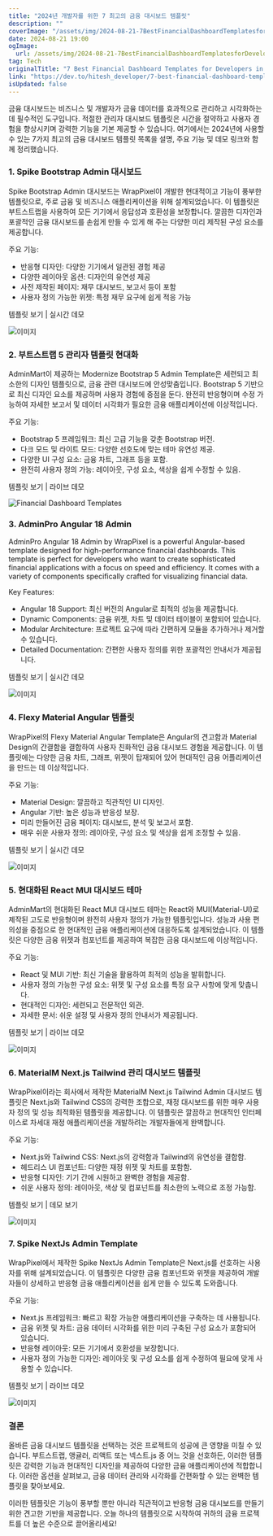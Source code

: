 ```yaml
---
title: "2024년 개발자를 위한 7 최고의 금융 대시보드 템플릿"
description: ""
coverImage: "/assets/img/2024-08-21-7BestFinancialDashboardTemplatesforDevelopersin2024_0.png"
date: 2024-08-21 19:00
ogImage: 
  url: /assets/img/2024-08-21-7BestFinancialDashboardTemplatesforDevelopersin2024_0.png
tag: Tech
originalTitle: "7 Best Financial Dashboard Templates for Developers in 2024"
link: "https://dev.to/hitesh_developer/7-best-financial-dashboard-templates-for-developers-in-2024-4hm7"
isUpdated: false
---
```



금융 대시보드는 비즈니스 및 개발자가 금융 데이터를 효과적으로 관리하고 시각화하는 데 필수적인 도구입니다. 적절한 관리자 대시보드 템플릿은 시간을 절약하고 사용자 경험을 향상시키며 강력한 기능을 기본 제공할 수 있습니다. 여기에서는 2024년에 사용할 수 있는 7가지 최고의 금융 대시보드 템플릿 목록을 설명, 주요 기능 및 데모 링크와 함께 정리했습니다.

### 1. Spike Bootstrap Admin 대시보드

Spike Bootstrap Admin 대시보드는 WrapPixel이 개발한 현대적이고 기능이 풍부한 템플릿으로, 주로 금융 및 비즈니스 애플리케이션을 위해 설계되었습니다. 이 템플릿은 부트스트랩을 사용하여 모든 기기에서 응답성과 호환성을 보장합니다. 깔끔한 디자인과 포괄적인 금융 대시보드를 손쉽게 만들 수 있게 해 주는 다양한 미리 제작된 구성 요소를 제공합니다.

주요 기능:

<!-- cozy-coder - 수평 -->
<ins class="adsbygoogle"
     style="display:block"
     data-ad-client="ca-pub-4877378276818686"
     data-ad-slot="1107185301"
     data-ad-format="auto"
     data-full-width-responsive="true"></ins>
<script>
     (adsbygoogle = window.adsbygoogle || []).push({});
</script>

- 반응형 디자인: 다양한 기기에서 일관된 경험 제공
- 다양한 레이아웃 옵션: 디자인의 유연성 제공
- 사전 제작된 페이지: 재무 대시보드, 보고서 등이 포함
- 사용자 정의 가능한 위젯: 특정 재무 요구에 쉽게 적응 가능

템플릿 보기 | 실시간 데모

![이미지](/assets/img/2024-08-21-7BestFinancialDashboardTemplatesforDevelopersin2024_0.png)

### 2. 부트스트랩 5 관리자 템플릿 현대화

<!-- cozy-coder - 수평 -->
<ins class="adsbygoogle"
     style="display:block"
     data-ad-client="ca-pub-4877378276818686"
     data-ad-slot="1107185301"
     data-ad-format="auto"
     data-full-width-responsive="true"></ins>
<script>
     (adsbygoogle = window.adsbygoogle || []).push({});
</script>

AdminMart이 제공하는 Modernize Bootstrap 5 Admin Template은 세련되고 최소한의 디자인 템플릿으로, 금융 관련 대시보드에 안성맞춤입니다. Bootstrap 5 기반으로 최신 디자인 요소를 제공하며 사용자 경험에 중점을 둔다. 완전히 반응형이며 수정 가능하여 자세한 보고서 및 데이터 시각화가 필요한 금융 애플리케이션에 이상적입니다.

주요 기능:
- Bootstrap 5 프레임워크: 최신 고급 기능을 갖춘 Bootstrap 버전.
- 다크 모드 및 라이트 모드: 다양한 선호도에 맞는 테마 유연성 제공.
- 다양한 UI 구성 요소: 금융 차트, 그래프 등을 포함.
- 완전히 사용자 정의 가능: 레이아웃, 구성 요소, 색상을 쉽게 수정할 수 있음.

템플릿 보기 | 라이브 데모

<!-- cozy-coder - 수평 -->
<ins class="adsbygoogle"
     style="display:block"
     data-ad-client="ca-pub-4877378276818686"
     data-ad-slot="1107185301"
     data-ad-format="auto"
     data-full-width-responsive="true"></ins>
<script>
     (adsbygoogle = window.adsbygoogle || []).push({});
</script>


![Financial Dashboard Templates](/assets/img/2024-08-21-7BestFinancialDashboardTemplatesforDevelopersin2024_1.png)

### 3. AdminPro Angular 18 Admin

AdminPro Angular 18 Admin by WrapPixel is a powerful Angular-based template designed for high-performance financial dashboards. This template is perfect for developers who want to create sophisticated financial applications with a focus on speed and efficiency. It comes with a variety of components specifically crafted for visualizing financial data.

Key Features:


<!-- cozy-coder - 수평 -->
<ins class="adsbygoogle"
     style="display:block"
     data-ad-client="ca-pub-4877378276818686"
     data-ad-slot="1107185301"
     data-ad-format="auto"
     data-full-width-responsive="true"></ins>
<script>
     (adsbygoogle = window.adsbygoogle || []).push({});
</script>

- Angular 18 Support: 최신 버전의 Angular로 최적의 성능을 제공합니다.
- Dynamic Components: 금융 위젯, 차트 및 데이터 테이블이 포함되어 있습니다.
- Modular Architecture: 프로젝트 요구에 따라 간편하게 모듈을 추가하거나 제거할 수 있습니다.
- Detailed Documentation: 간편한 사용자 정의를 위한 포괄적인 안내서가 제공됩니다.

템플릿 보기 | 실시간 데모

![이미지](/assets/img/2024-08-21-7BestFinancialDashboardTemplatesforDevelopersin2024_2.png)

### 4. Flexy Material Angular 템플릿

<!-- cozy-coder - 수평 -->
<ins class="adsbygoogle"
     style="display:block"
     data-ad-client="ca-pub-4877378276818686"
     data-ad-slot="1107185301"
     data-ad-format="auto"
     data-full-width-responsive="true"></ins>
<script>
     (adsbygoogle = window.adsbygoogle || []).push({});
</script>

WrapPixel의 Flexy Material Angular Template은 Angular의 견고함과 Material Design의 간결함을 결합하여 사용자 친화적인 금융 대시보드 경험을 제공합니다. 이 템플릿에는 다양한 금융 차트, 그래프, 위젯이 탑재되어 있어 현대적인 금융 어플리케이션을 만드는 데 이상적입니다.

주요 기능:

- Material Design: 깔끔하고 직관적인 UI 디자인.
- Angular 기반: 높은 성능과 반응성 보장.
- 미리 만들어진 금융 페이지: 대시보드, 분석 및 보고서 포함.
- 매우 쉬운 사용자 정의: 레이아웃, 구성 요소 및 색상을 쉽게 조정할 수 있음.

템플릿 보기 | 실시간 데모

<!-- cozy-coder - 수평 -->
<ins class="adsbygoogle"
     style="display:block"
     data-ad-client="ca-pub-4877378276818686"
     data-ad-slot="1107185301"
     data-ad-format="auto"
     data-full-width-responsive="true"></ins>
<script>
     (adsbygoogle = window.adsbygoogle || []).push({});
</script>

![이미지](/assets/img/2024-08-21-7BestFinancialDashboardTemplatesforDevelopersin2024_3.png)

### 5. 현대화된 React MUI 대시보드 테마

AdminMart의 현대화된 React MUI 대시보드 테마는 React와 MUI(Material-UI)로 제작된 고도로 반응형이며 완전히 사용자 정의가 가능한 템플릿입니다. 성능과 사용 편의성을 중점으로 한 현대적인 금융 애플리케이션에 대응하도록 설계되었습니다. 이 템플릿은 다양한 금융 위젯과 컴포넌트를 제공하여 복잡한 금융 대시보드에 이상적입니다.

주요 기능:

<!-- cozy-coder - 수평 -->
<ins class="adsbygoogle"
     style="display:block"
     data-ad-client="ca-pub-4877378276818686"
     data-ad-slot="1107185301"
     data-ad-format="auto"
     data-full-width-responsive="true"></ins>
<script>
     (adsbygoogle = window.adsbygoogle || []).push({});
</script>

- React 및 MUI 기반: 최신 기술을 활용하여 최적의 성능을 발휘합니다.
- 사용자 정의 가능한 구성 요소: 위젯 및 구성 요소를 특정 요구 사항에 맞게 맞춥니다.
- 현대적인 디자인: 세련되고 전문적인 외관.
- 자세한 문서: 쉬운 설정 및 사용자 정의 안내서가 제공됩니다.

템플릿 보기 | 라이브 데모

![이미지](/assets/img/2024-08-21-7BestFinancialDashboardTemplatesforDevelopersin2024_4.png)

### 6. MaterialM Next.js Tailwind 관리 대시보드 템플릿

<!-- cozy-coder - 수평 -->
<ins class="adsbygoogle"
     style="display:block"
     data-ad-client="ca-pub-4877378276818686"
     data-ad-slot="1107185301"
     data-ad-format="auto"
     data-full-width-responsive="true"></ins>
<script>
     (adsbygoogle = window.adsbygoogle || []).push({});
</script>

WrapPixel이라는 회사에서 제작한 MaterialM Next.js Tailwind Admin 대시보드 템플릿은 Next.js와 Tailwind CSS의 강력한 조합으로, 재정 대시보드를 위한 매우 사용자 정의 및 성능 최적화된 템플릿을 제공합니다. 이 템플릿은 깔끔하고 현대적인 인터페이스로 차세대 재정 애플리케이션을 개발하려는 개발자들에게 완벽합니다.

주요 기능:

- Next.js와 Tailwind CSS: Next.js의 강력함과 Tailwind의 유연성을 결합함.
- 헤드리스 UI 컴포넌트: 다양한 재정 위젯 및 차트를 포함함.
- 반응형 디자인: 기기 간에 시원하고 완벽한 경험을 제공함.
- 쉬운 사용자 정의: 레이아웃, 색상 및 컴포넌트를 최소한의 노력으로 조정 가능함.

템플릿 보기 | 데모 보기

<!-- cozy-coder - 수평 -->
<ins class="adsbygoogle"
     style="display:block"
     data-ad-client="ca-pub-4877378276818686"
     data-ad-slot="1107185301"
     data-ad-format="auto"
     data-full-width-responsive="true"></ins>
<script>
     (adsbygoogle = window.adsbygoogle || []).push({});
</script>


![이미지](/assets/img/2024-08-21-7BestFinancialDashboardTemplatesforDevelopersin2024_5.png)

### 7. Spike NextJs Admin Template

WrapPixel에서 제작한 Spike NextJs Admin Template은 Next.js를 선호하는 사용자를 위해 설계되었습니다. 이 템플릿은 다양한 금융 컴포넌트와 위젯을 제공하여 개발자들이 상세하고 반응형 금융 애플리케이션을 쉽게 만들 수 있도록 도와줍니다.

주요 기능:


<!-- cozy-coder - 수평 -->
<ins class="adsbygoogle"
     style="display:block"
     data-ad-client="ca-pub-4877378276818686"
     data-ad-slot="1107185301"
     data-ad-format="auto"
     data-full-width-responsive="true"></ins>
<script>
     (adsbygoogle = window.adsbygoogle || []).push({});
</script>

- Next.js 프레임워크: 빠르고 확장 가능한 애플리케이션을 구축하는 데 사용됩니다.
- 금융 위젯 및 차트: 금융 데이터 시각화를 위한 미리 구축된 구성 요소가 포함되어 있습니다.
- 반응형 레이아웃: 모든 기기에서 호환성을 보장합니다.
- 사용자 정의 가능한 디자인: 레이아웃 및 구성 요소를 쉽게 수정하여 필요에 맞게 사용할 수 있습니다.

템플릿 보기 | 라이브 데모

![이미지](/assets/img/2024-08-21-7BestFinancialDashboardTemplatesforDevelopersin2024_6.png)

### 결론

<!-- cozy-coder - 수평 -->
<ins class="adsbygoogle"
     style="display:block"
     data-ad-client="ca-pub-4877378276818686"
     data-ad-slot="1107185301"
     data-ad-format="auto"
     data-full-width-responsive="true"></ins>
<script>
     (adsbygoogle = window.adsbygoogle || []).push({});
</script>

올바른 금융 대시보드 템플릿을 선택하는 것은 프로젝트의 성공에 큰 영향을 미칠 수 있습니다. 부트스트랩, 앵귤러, 리액트 또는 넥스트.js 중 어느 것을 선호하든, 이러한 템플릿은 강력한 기능과 현대적인 디자인을 제공하여 다양한 금융 애플리케이션에 적합합니다. 이러한 옵션을 살펴보고, 금융 데이터 관리와 시각화를 간편화할 수 있는 완벽한 템플릿을 찾아보세요.

이러한 템플릿은 기능이 풍부할 뿐만 아니라 직관적이고 반응형 금융 대시보드를 만들기 위한 견고한 기반을 제공합니다. 오늘 하나의 템플릿으로 시작하여 귀하의 금융 프로젝트를 더 높은 수준으로 끌어올리세요!